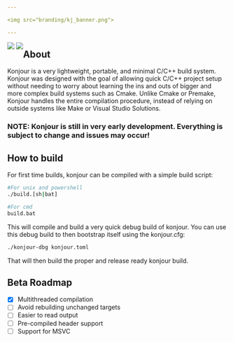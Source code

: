 ```yaml
---

<img src="branding/kj_banner.png">

---
```


<div align=center style="float: left">
  <img src="https://img.shields.io/github/license/sentinelkly/konjour">
  <img src="https://img.shields.io/badge/version-alpha-yellow">
</div>

## About
Konjour is a very lightweight, portable, and minimal C/C++ build system. Konjour was designed with the goal of allowing quick C/C++ project setup without needing to worry about learning the ins and outs of bigger and more complex build systems such as Cmake. Unlike Cmake or Premake, Konjour handles the entire compilation procedure, instead of relying on outside systems like Make or Visual Studio Solutions.

### NOTE: Konjour is still in very early development. Everything is subject to change and issues may occur!

## How to build
For first time builds, konjour can be compiled with a simple build script:
```sh
#For unix and powershell
./build.[sh|bat]

#For cmd 
build.bat
```
This will compile and build a very quick debug build of konjour. You can use this debug build to
then bootstrap itself using the konjour.cfg:
```sh
./konjour-dbg konjour.toml
```
That will then build the proper and release ready konjour build.

## Beta Roadmap
- [X] Multithreaded compilation
- [ ] Avoid rebuilding unchanged targets
- [ ] Easier to read output
- [ ] Pre-compiled header support
- [ ] Support for MSVC